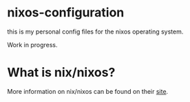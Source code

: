 # nixos-configuration

this is my personal config files for the nixos operating system. 

Work in progress.

# What is nix/nixos?

More information on nix/nixos can be found on their [site](https://nixos.org/).
